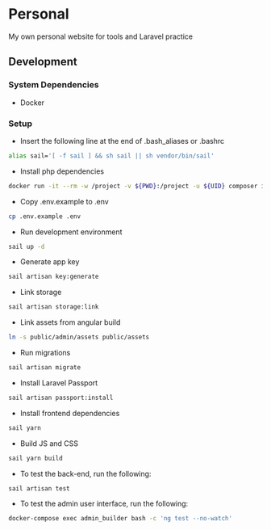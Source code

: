 # Personal
My own personal website for tools and Laravel practice

## Development

### System Dependencies
- Docker 

### Setup
- Insert the following line at the end of .bash_aliases or .bashrc
```bash
alias sail='[ -f sail ] && sh sail || sh vendor/bin/sail'
```
- Install php dependencies
```bash
docker run -it --rm -w /project -v ${PWD}:/project -u ${UID} composer install
```
- Copy .env.example to .env
```bash
cp .env.example .env
```
- Run development environment
```bash
sail up -d
```
- Generate app key
```bash
sail artisan key:generate
```
- Link storage
```bash
sail artisan storage:link
```
- Link assets from angular build
```bash
ln -s public/admin/assets public/assets
```
- Run migrations
```bash
sail artisan migrate
```
- Install Laravel Passport
```bash
sail artisan passport:install
```
- Install frontend dependencies
```bash
sail yarn
```
- Build JS and CSS
```bash
sail yarn build
```
- To test the back-end, run the following:
```bash
sail artisan test
```
- To test the admin user interface, run the following:
```bash
docker-compose exec admin_builder bash -c 'ng test --no-watch'
```
